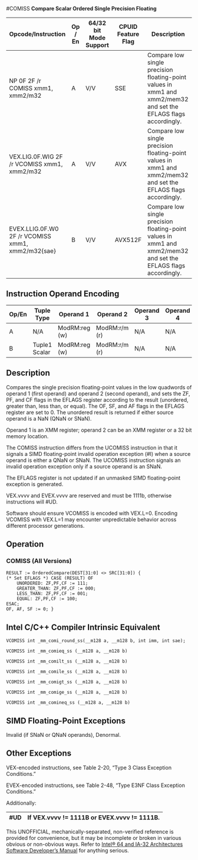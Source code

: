 #COMISS
**Compare Scalar Ordered Single Precision Floating**

| Opcode/Instruction                                | Op / En | 64/32 bit Mode Support | CPUID Feature Flag | Description                                                                                                     |
| ------------------------------------------------- | ------- | ---------------------- | ------------------ | --------------------------------------------------------------------------------------------------------------- |
| NP 0F 2F /r COMISS xmm1, xmm2/m32                 | A       | V/V                    | SSE                | Compare low single precision floating-point values in xmm1 and xmm2/mem32 and set the EFLAGS flags accordingly. |
| VEX.LIG.0F.WIG 2F /r VCOMISS xmm1, xmm2/m32       | A       | V/V                    | AVX                | Compare low single precision floating-point values in xmm1 and xmm2/mem32 and set the EFLAGS flags accordingly. |
| EVEX.LLIG.0F.W0 2F /r VCOMISS xmm1, xmm2/m32{sae} | B       | V/V                    | AVX512F            | Compare low single precision floating-point values in xmm1 and xmm2/mem32 and set the EFLAGS flags accordingly. |

## Instruction Operand Encoding

| Op/En | Tuple Type    | Operand 1     | Operand 2     | Operand 3 | Operand 4 |
| ----- | ------------- | ------------- | ------------- | --------- | --------- |
| A     | N/A           | ModRM:reg (w) | ModRM:r/m (r) | N/A       | N/A       |
| B     | Tuple1 Scalar | ModRM:reg (w) | ModRM:r/m (r) | N/A       | N/A       |

## Description

Compares the single precision floating-point values in the low quadwords of operand 1 (first operand) and operand 2 (second operand), and sets the ZF, PF, and CF flags in the EFLAGS register according to the result (unordered, greater than, less than, or equal). The OF, SF, and AF flags in the EFLAGS register are set to 0. The unordered result is returned if either source operand is a NaN (QNaN or SNaN).

Operand 1 is an XMM register; operand 2 can be an XMM register or a 32 bit memory location.

The COMISS instruction differs from the UCOMISS instruction in that it signals a SIMD floating-point invalid operation exception (#​I) when a source operand is either a QNaN or SNaN. The UCOMISS instruction signals an invalid operation exception only if a source operand is an SNaN.

The EFLAGS register is not updated if an unmasked SIMD floating-point exception is generated.

VEX.vvvv and EVEX.vvvv are reserved and must be 1111b, otherwise instructions will #​​​UD.

Software should ensure VCOMISS is encoded with VEX.L=0. Encoding VCOMISS with VEX.L=1 may encounter unpredictable behavior across different processor generations.

## Operation

### COMISS (All Versions)

```
RESULT := OrderedCompare(DEST[31:0] <> SRC[31:0]) {
(* Set EFLAGS *) CASE (RESULT) OF
    UNORDERED: ZF,PF,CF := 111;
    GREATER_THAN: ZF,PF,CF := 000;
    LESS_THAN: ZF,PF,CF := 001;
    EQUAL: ZF,PF,CF := 100;
ESAC;
OF, AF, SF := 0; }

```

## Intel C/C++ Compiler Intrinsic Equivalent

```
VCOMISS int _mm_comi_round_ss(__m128 a, __m128 b, int imm, int sae);

```

```
VCOMISS int _mm_comieq_ss (__m128 a, __m128 b)

```

```
VCOMISS int _mm_comilt_ss (__m128 a, __m128 b)

```

```
VCOMISS int _mm_comile_ss (__m128 a, __m128 b)

```

```
VCOMISS int _mm_comigt_ss (__m128 a, __m128 b)

```

```
VCOMISS int _mm_comige_ss (__m128 a, __m128 b)

```

```
VCOMISS int _mm_comineq_ss (__m128 a, __m128 b)

```

## SIMD Floating-Point Exceptions

Invalid (if SNaN or QNaN operands), Denormal.

## Other Exceptions

VEX-encoded instructions, see Table 2-20, “Type 3 Class Exception Conditions.”

EVEX-encoded instructions, see Table 2-48, “Type E3NF Class Exception Conditions.”

Additionally:

| #​​​UD | If VEX.vvvv != 1111B or EVEX.vvvv != 1111B. |
| ------ | ------------------------------------------- |

This UNOFFICIAL, mechanically-separated, non-verified reference is provided for convenience, but it may be
incomplete or broken in various obvious or non-obvious
ways. Refer to [Intel® 64 and IA-32 Architectures Software Developer’s Manual](https://software.intel.com/en-us/download/intel-64-and-ia-32-architectures-sdm-combined-volumes-1-2a-2b-2c-2d-3a-3b-3c-3d-and-4) for anything serious.

